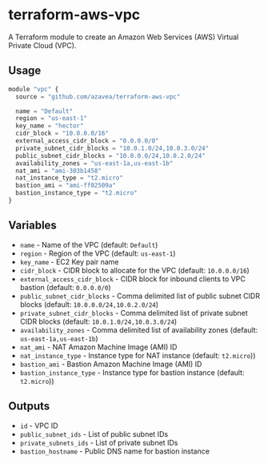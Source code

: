 # terraform-aws-vpc

A Terraform module to create an Amazon Web Services (AWS) Virtual Private Cloud (VPC).

## Usage

```javascript
module "vpc" {
  source = "github.com/azavea/terraform-aws-vpc"

  name = "Default"
  region = "us-east-1"
  key_name = "hector"
  cidr_block = "10.0.0.0/16"
  external_access_cidr_block = "0.0.0.0/0"
  private_subnet_cidr_blocks = "10.0.1.0/24,10.0.3.0/24"
  public_subnet_cidr_blocks = "10.0.0.0/24,10.0.2.0/24"
  availability_zones = "us-east-1a,us-east-1b"
  nat_ami = "ami-303b1458"
  nat_instance_type = "t2.micro"
  bastion_ami = "ami-ff02509a"
  bastion_instance_type = "t2.micro"
}
```

## Variables

- `name` - Name of the VPC (default: `Default`)
- `region` - Region of the VPC (default: `us-east-1`)
- `key_name` - EC2 Key pair name
- `cidr_block` - CIDR block to allocate for the VPC (default: `10.0.0.0/16`)
- `external_access_cidr_block` - CIDR block for inbound clients to VPC bastion
  (default: `0.0.0.0/0`)
- `public_subnet_cidr_blocks` - Comma delimited list of public subnet CIDR blocks (default: `10.0.0.0/24,10.0.2.0/24`)
- `private_subnet_cidr_blocks` - Comma delimited list of private subnet CIDR blocks (default: `10.0.1.0/24,10.0.3.0/24`)
- `availability_zones` - Comma delimited list of availability zones (default: `us-east-1a,us-east-1b`)
- `nat_ami` - NAT Amazon Machine Image (AMI) ID
- `nat_instance_type` - Instance type for NAT instance (default: `t2.micro`))
- `bastion_ami` - Bastion Amazon Machine Image (AMI) ID
- `bastion_instance_type` - Instance type for bastion instance (default: `t2.micro`))

## Outputs

- `id` - VPC ID
- `public_subnet_ids` - List of public subnet IDs
- `private_subnets_ids` - List of private subnet IDs
- `bastion_hostname` - Public DNS name for bastion instance
